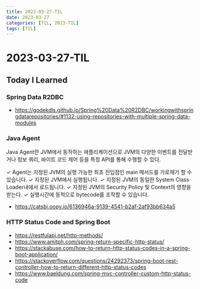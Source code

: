 ```yaml
---
title: 2023-03-27-TIL
date: 2023-03-27
categories: [TIL, 2023-TIL]
tags: [TIL]
---
```


# 2023-03-27-TIL

## Today I Learned

### Spring Data R2DBC

- https://godekdls.github.io/Spring%20Data%20R2DBC/workingwithspringdatarepositories/#1132-using-repositories-with-multiple-spring-data-modules

### Java Agent

Java Agent란 JVM에서 동작하는 애플리케이션으로 JVM의 다양한 이벤트를 전달받거나 정보 쿼리, 바이트 코드 제어 등을 특정 API를 통해 수행할 수 있다.

✓ Agent는 지정된 JVM의 실행 가능한 최초 진입점인 main 메서드를 가로채기 할 수 있습니다.
✓ 지정된 JVM에서 실행됩니다.
✓ 지정된 JVM의 동일한 System Class Loader내에서 로드됩니다.
✓ 지정된 JVM의 Security Policy 및 Context의 영향을 받는다.
✓ 실행시간에 동적으로 bytecode를 조작할 수 있습니다. 

- https://catsbi.oopy.io/6136946a-9139-4541-b2af-2af93bb634a5

### HTTP Status Code and Spring Boot

- https://restfulapi.net/http-methods/
- https://www.amitph.com/spring-return-specific-http-status/
- https://stackabuse.com/how-to-return-http-status-codes-in-a-spring-boot-application/
- https://stackoverflow.com/questions/24292373/spring-boot-rest-controller-how-to-return-different-http-status-codes
- https://www.baeldung.com/spring-mvc-controller-custom-http-status-code